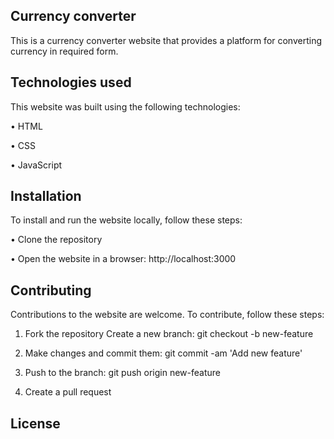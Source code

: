 ## Currency converter

This is a currency converter website that provides a platform for converting currency in required form. 


## Technologies used


This website was built using the following technologies:

• HTML

• CSS

• JavaScript


## Installation


To install and run the website locally, follow these steps:

• Clone the repository

• Open the website in a browser: http://localhost:3000

## Contributing


Contributions to the website are welcome. To contribute, follow these steps:

1. Fork the repository Create a new branch: git checkout -b new-feature

2. Make changes and commit them: git commit -am 'Add new feature'

3. Push to the branch: git push origin new-feature

4. Create a pull request

## License

